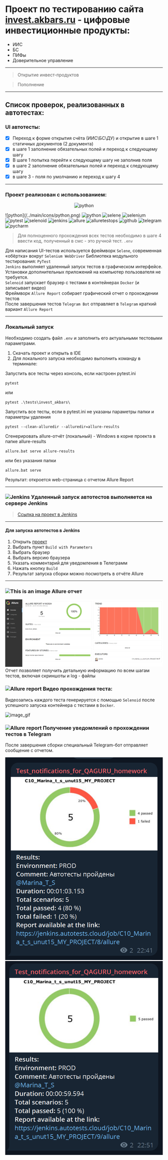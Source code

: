 # Проект по тестированию сайта [invest.akbars.ru](https://invest.akbars.ru/) - цифровые инвестиционные продукты:
- ИИС
- БС
- ПИФы
- Доверительное управление
----
> Открытие инвест-продуктов  

> Пополнение

----

## Список проверок, реализованных в автотестах:

### UI автотесты:

- [x] Переход к форме открытия счёта (ИИС\БС\ДУ) и открытие в шаге 1 статичных документов (2 документа)
- [x] в шаге 1 заполнение обязательных полей и переход к следующему шагу
- [x] В шаге 1 попытка перейти к следующему шагу не заполнив поля
- [x] в шаге 2 заполнение обязательных полей и переход к следующему шагу
- [x] в шаге 3 - поля по умолчанию и переход к шагу 4

----

### Проект реализован с использованием:

<p align="center">
<img width="5%" title="python" src="https://github.com/temirkhanovams/temirkhanovams/tree/main/icons/python.png" />
</p>
![python](/../main/icons/python.png)

<img width="5%" title="python" src="https://github.com/temirkhanovams/temirkhanovams/tree/main/icons/python.png" />
<img width="5%" title="selene" src="https://github.com/temirkhanovams/temirkhanovams/tree/main/icons/selene.png">
<img width="5%" title="selenium" src="https://github.com/temirkhanovams/temirkhanovams/tree/main/icons/selenium.png">
<img width="5%" title="pytest" src="https://github.com/temirkhanovams/temirkhanovams/tree/main/icons/pytest.png">
<img width="5%" title="selenoid" src="https://github.com/temirkhanovams/temirkhanovams/tree/main/icons/selenoid.png">
<img width="5%" title="jenkins" src="https://github.com/temirkhanovams/temirkhanovams/tree/main/icons/jenkins.png">
<img width="5%" title="allure" src="https://github.com/temirkhanovams/temirkhanovams/tree/main/icons/allure_report.png">
<img width="5%" title="alluretestops" src="https://github.com/temirkhanovams/temirkhanovams/tree/main/icons/allure_testops.png">
<img width="5%" title="github" src="https://github.com/temirkhanovams/temirkhanovams/tree/main/icons/github.png"> 
<img width="5%" title="telegram" src="https://github.com/temirkhanovams/temirkhanovams/tree/main/icons/telegram.png">  
<img width="5%" title="pycharm" src="https://github.com/temirkhanovams/temirkhanovams/tree/main/icons/pycharml.png">


> Для полноценного прохождения всех тестов необходимо в шаге 4 ввести код, полученный в смс - это ручной тест.
`.env`
>
Для написания UI-тестов используется фреймворк `Selene`, современная «обёртка» вокруг `Selenium WebDriver`
Библиотека модульного тестирования: `PyTest`  
`Jenkins` выполняет удаленный запуск тестов в графическом интерфейсе. Установки дополнительных приложений на компьютер
пользователя не требуется.  
`Selenoid` запускает браузер с тестами в контейнерах `Docker` (и записывает видео)  
Фреймворк `Allure Report` собирает графический отчет о прохождении тестов  
После завершения тестов `Telegram Bot` отправляет в `Telegram` краткий вариант `Allure Report`

----

### Локальный запуск

Необходимо создать файл `.env` и заполнить его актуальными тестовыми параметрами.

1) Скачать проект и открыть в IDE
2) Для локального запуска необходимо выполнить команду в терминале:

Запустить все тесты через консоль, если настроен pytest.ini

```commandline
pytest
```
или
```commandline
pytest .\tests\invest_akbars\ 
```
Запустить все тесты, если в pytest.ini не указаны параметры папки и параметры удаления
```commandline
pytest --clean-alluredir --alluredir=allure-results
```
Сгенерировать allure-отчёт (локальный) - Windows в корне проекта в папке allure-results
```commandline
allure.bat serve allure-results
```
или без указания папки
```commandline
allure.bat serve
```

Результат: откроется web-страница с отчетом Allure Report

----

### <img width="3%" title="Jenkins" src="https://cdn.jsdelivr.net/gh/devicons/devicon@latest/icons/jenkins/jenkins-original.svg"> Удаленный запуск автотестов выполняется на сервере Jenkins

> <a target="_blank" href="https://jenkins.autotests.cloud/job/C10_Marina_t_s_unut15_MY_PROJECT">Ссылка на проект в
> Jenkins</a>

----


#### Для запуска автотестов в Jenkins

1. Открыть <a target="_blank" href="https://jenkins.autotests.cloud/job/C10_Marina_t_s_unut15_MY_PROJECT">проект</a>
2. Выбрать пункт `Build with Parameters`
3. Выбрать браузер
4. Выбрать версию браузера
4. Указать комментарий для уведомления в Телеграмм
5. Нажать кнопку `Build`
6. Результат запуска сборки можно посмотреть в отчёте Allure



----
### ![This is an image](https://github.com/temirkhanovams/temirkhanovams/tree/main/icons/allure_report.png) Allure отчет

![image_Allure_Report_test](images/Allure_Report_test.png)
Отчет позволяет получить детальную информацию по всем шагам тестов, включая скриншоты и log - файлы


### <img width="3%" title="Allure report" src="https://github.com/temirkhanovams/temirkhanovams/tree/main/icons/selenoid.png"> Видео прохождения теста:

Видеозапись каждого теста генерируется с помощью `Selenoid` после успешного запуска контейнера c тестами в `Docker`.

![image_gif](https://github.com/temirkhanovams/temirkhanovams/tree/main/video/step3.gif)

### <img width="3%" title="Allure report" src="https://github.com/temirkhanovams/temirkhanovams/tree/main/icons/telegram.png"> Получение уведомлений о прохождении тестов в Telegram

После завершения сборки специальный Telegram-бот отправляет сообщение с отчетом.

![image](/images/telegram_report_1.png)
![image](/images/telegram_report_2.png)
